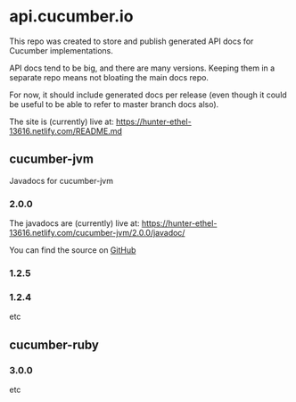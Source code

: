 # api.cucumber.io

This repo was created to store and publish generated API docs for Cucumber implementations.

API docs tend to be big, and there are many versions. Keeping them in a separate repo means not bloating the main docs repo.

For now, it should include generated docs per release (even though it could be useful to be able to refer to master branch docs also).

The site is (currently) live at: https://hunter-ethel-13616.netlify.com/README.md


## cucumber-jvm
Javadocs for cucumber-jvm
### 2.0.0
The javadocs are (currently) live at: https://hunter-ethel-13616.netlify.com/cucumber-jvm/2.0.0/javadoc/

You can find the source on [GitHub](/cucumber-jvm/2.0.0/javadoc/)
### 1.2.5
### 1.2.4
etc

## cucumber-ruby
### 3.0.0
etc


